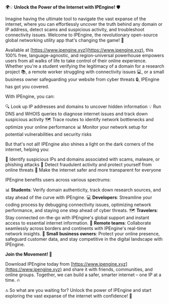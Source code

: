 🌍💡 **Unlock the Power of the Internet with IPEngine!** 🛡️

Imagine having the ultimate tool to navigate the vast expanse of the internet, where you can effortlessly uncover the truth behind any domain or IP address, detect scams and suspicious activity, and troubleshoot connectivity issues. Welcome to IPEngine, the revolutionary open-source global networking utility app that's changing the game! 🚀

Available at [https://www.ipengine.xyz](https://www.ipengine.xyz), this 100% free, language-agnostic, and region-universal powerhouse empowers users from all walks of life to take control of their online experience. Whether you're a student verifying the legitimacy of a domain for a research project 📚, a remote worker struggling with connectivity issues 💻, or a small business owner safeguarding your website from cyber threats 🔒, IPEngine has got you covered.

With IPEngine, you can:

🔍 Look up IP addresses and domains to uncover hidden information
💡 Run DNS and WHOIS queries to diagnose internet issues and track down suspicious activity
🗺️ Trace routes to identify network bottlenecks and optimize your online performance
📊 Monitor your network setup for potential vulnerabilities and security risks

But that's not all! IPEngine also shines a light on the dark corners of the internet, helping you:

🚨 Identify suspicious IPs and domains associated with scams, malware, or phishing attacks
💪 Detect fraudulent activity and protect yourself from online threats
🌟 Make the internet safer and more transparent for everyone

IPEngine benefits users across various spectrums:

📊 **Students**: Verify domain authenticity, track down research sources, and stay ahead of the curve with IPEngine.
💻 **Developers**: Streamline your coding process by debugging connectivity issues, optimizing network performance, and staying one step ahead of cyber threats.
🗺️ **Travelers**: Stay connected on-the-go with IPEngine's global support and instant access to essential internet information.
💼 **Remote teams**: Collaborate seamlessly across borders and continents with IPEngine's real-time network insights.
🏢 **Small business owners**: Protect your online presence, safeguard customer data, and stay competitive in the digital landscape with IPEngine.

**Join the Movement! 🌟**

Download IPEngine today from [https://www.ipengine.xyz](https://www.ipengine.xyz) and share it with friends, communities, and online groups. Together, we can build a safer, smarter internet – one IP at a time. 🔥

🔝 So what are you waiting for? Unlock the power of IPEngine and start exploring the vast expanse of the internet with confidence! 🌊